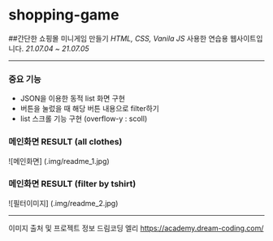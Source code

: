 # shopping-game

##간단한 쇼핑몰 미니게임 만들기
_HTML, CSS, Vanila JS_ 사용한 연습용 웹사이트입니다.
_21.07.04 ~ 21.07.05_

---

### 중요 기능

- JSON을 이용한 동적 list 화면 구현
- 버튼을 눌렀을 때 해당 버튼 내용으로 filter하기
- list 스크롤 기능 구현 (overflow-y : scoll)

### 메인화면 RESULT (all clothes)

![메인화면] (.img/readme_1.jpg)

### 메인화면 RESULT (filter by tshirt)

![필터이미지] (.img/readme_2.jpg)

---

이미지 출처 및 프로젝트 정보
드림코딩 엘리 https://academy.dream-coding.com/
